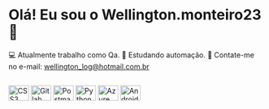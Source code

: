 # Olá! Eu sou o Wellington.monteiro23 🤗
💻 Atualmente trabalho como Qa.
🎫 Estudando automação.
📧 Contate-me no e-mail: wellington_log@hotmail.com.br

##

<!DOCTYPE html>
<html>
<head>
  
  <link rel="stylesheet" type="text/css" href="https://cdn.jsdelivr.net/gh/devicons/devicon@latest/devicon.min.css" />
</head>
<body>
  <div class="dev-icons">
    <img src="https://cdn.jsdelivr.net/gh/devicons/devicon@latest/icons/css3/css3-original-wordmark.svg" alt="CSS3" height="30" width="40" />
    <img src="https://cdn.jsdelivr.net/gh/devicons/devicon@latest/icons/gitlab/gitlab-original-wordmark.svg" alt="Gitlab" height="30" width="40" />
    <img src="https://cdn.jsdelivr.net/gh/devicons/devicon@latest/icons/postman/postman-original.svg" alt="Postman" height="30" width="40" />
    <img src="https://cdn.jsdelivr.net/gh/devicons/devicon@latest/icons/python/python-original.svg" height="30" width="40" alt="Python" />
    <img src="https://cdn.jsdelivr.net/gh/devicons/devicon@latest/icons/azuresqldatabase/azuresqldatabase-original.svg" height="30" width="40" alt="Azure SQL Database" />
    <img src="https://cdn.jsdelivr.net/gh/devicons/devicon@latest/icons/android/android-original.svg" height="30" width="40" alt="Android" />
   
          
  </div>
</body>
</html>

##

